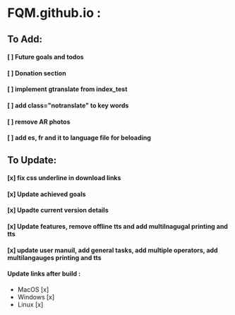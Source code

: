 # FQM.github.io :

## To Add:
#### [ ] Future goals and todos
#### [ ] Donation section
#### [ ] implement gtranslate from index_test
#### [ ] add class="notranslate" to key words
#### [ ] remove AR photos
#### [ ] add es, fr and it to language file for beloading

## To Update:
#### [x] fix css underline in download links
#### [x] Update achieved goals
#### [x] Upadte current version details
#### [x] Update features, remove offline tts and add multilnagugal printing and tts
#### [x] update user manuil, add general tasks, add multiple operators, add multilangauges printing and tts
#### Update links after build :
- MacOS [x]
- Windows [x]
- Linux [x]